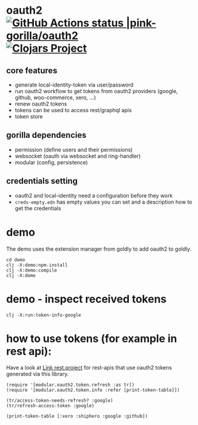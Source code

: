 # oauth2 [![GitHub Actions status |pink-gorilla/oauth2](https://github.com/pink-gorilla/oauth2/workflows/CI/badge.svg)](https://github.com/pink-gorilla/oauth2/actions?workflow=CI)[![Clojars Project](https://img.shields.io/clojars/v/org.pinkgorilla/oauth2.svg)](https://clojars.org/org.pinkgorilla/oauth2)


## core features
- generate local-identity-token via user/password
- run oauth2 workflow to get tokens from oauth2 providers (google, github, woo-commerce, xero, ...)
- renew oauth2 tokens
- tokens can be used to access rest/graphql apis
- token store

## gorilla dependencies
- permission (define users and their permissions)
- websocket (oauth via websocket and ring-handler)
- modular (config, persistence)

## credentials setting
- oauth2 and local-identity need a configuration before they work
- `creds-empty.edn` has empty values you can set and a description how to get the credentials


# demo

The demo uses the extension manager from goldly to add oauth2 to goldly.

```
cd demo
clj -X:demo:npm-install
clj -X:demo:compile
clj -X:demo
```

# demo - inspect received tokens
```
clj -X:run:token-info-google

```

# how to use tokens (for example in rest api):

Have a look at [Link rest.project](https://github.com/pink-gorilla/rest) for rest-apis that use oauth2 tokens generated via this library.

```
(require '[modular.oauth2.token.refresh :as tr])
(require '[modular.oauth2.token.info :refer [print-token-table]])

(tr/access-token-needs-refresh? :google)
(tr/refresh-access-token :google)

(print-token-table [:xero :shiphero :google :github])
```

